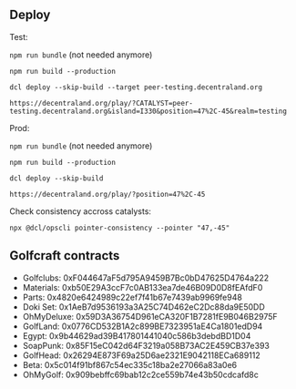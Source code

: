 ## Deploy

Test:

`npm run bundle` (not needed anymore)

`npm run build --production`

`dcl deploy --skip-build --target peer-testing.decentraland.org`

`https://decentraland.org/play/?CATALYST=peer-testing.decentraland.org&island=I330&position=47%2C-45&realm=testing`


Prod:

`npm run bundle` (not needed anymore)

`npm run build --production`

`dcl deploy --skip-build`

`https://decentraland.org/play/?position=47%2C-45`


Check consistency accross catalysts:

`npx @dcl/opscli pointer-consistency --pointer "47,-45"`

## Golfcraft contracts

- Golfclubs: 0xF044647aF5d795A9459B7Bc0bD47625D4764a222
- Materials: 0xb50E29A3ccF7c0AB133ea7de46B09D0D8fEAfdF0
- Parts: 0x4820e6424989c22ef7f41b67e7439ab9969fe948
- Doki Set: 0x1AeB7d9536193a3A25C74D462eC2Dc88da9E50DD
- OhMyDeluxe: 0x59D3A36754D961eCA320F1B7281fE9B046B2975F
- GolfLand: 0x0776CD532B1A2c899BE7323951aE4Ca1801edD94
- Egypt: 0x9b44629ad39B417801441040c586b3debdBD1D04
- SoapPunk: 0x85F15eC042d64F3219a058B73AC2E459CB37e393
- GolfHead: 0x26294E873F69a25D6ae2321E9042118ECa689112
- Beta: 0x5c014f91bf867c54ec335c18ba2e27066a83a0e6
- OhMyGolf: 0x909bebffc69bab12c2ce559b74e43b50cdcafd8c